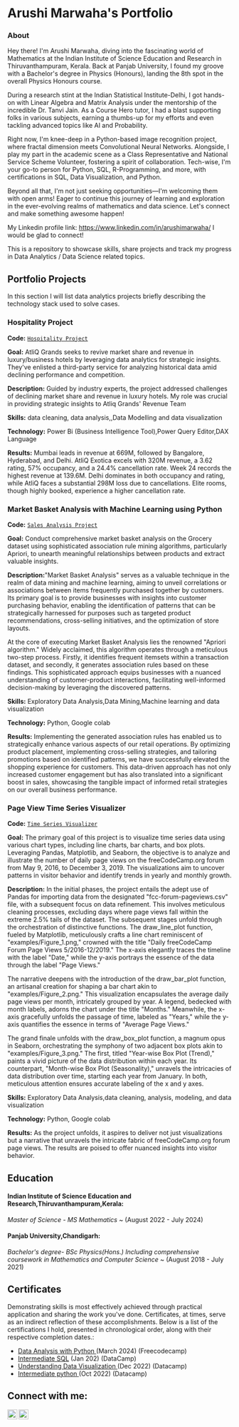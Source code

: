 # Arushi Marwaha's Portfolio
### About
Hey there! I'm Arushi Marwaha, diving into the fascinating world of Mathematics at the Indian Institute of Science Education and Research in Thiruvanthampuram, Kerala. Back at Panjab University, I found my groove with a Bachelor's degree in Physics (Honours), landing the 8th spot in the overall Physics Honours course.

During a research stint at the Indian Statistical Institute-Delhi, I got hands-on with Linear Algebra and Matrix Analysis under the mentorship of the incredible Dr. Tanvi Jain. As a Course Hero tutor, I had a blast supporting folks in various subjects, earning a thumbs-up for my efforts and even tackling advanced topics like AI and Probability.

Right now, I'm knee-deep in a Python-based image recognition project, where fractal dimension meets Convolutional Neural Networks. Alongside, I play my part in the academic scene as a Class Representative and National Service Scheme Volunteer, fostering a spirit of collaboration. Tech-wise, I'm your go-to person for Python, SQL, R-Programming, and more, with certifications in SQL, Data Visualization, and Python.

Beyond all that, I'm not just seeking opportunities—I'm welcoming them with open arms! Eager to continue this journey of learning and exploration in the ever-evolving realms of mathematics and data science. Let's connect and make something awesome happen!

My Linkedin profile link: https://www.linkedin.com/in/arushimarwaha/ 
I would be glad to connect!

This is a repository to showcase skills, share projects and track my progress in Data Analytics / Data Science related topics.


  
## Portfolio Projects
In this section I will list data analytics projects briefly describing the technology stack used to solve cases.

### Hospitality Project
**Code:** [`Hospitality Project`](https://github.com/ArushiMarwaha/Hospitality_Project_PowerBi)

**Goal:** AtliQ Grands seeks to revive market share and revenue in luxury/business hotels by leveraging data analytics for strategic insights. They've enlisted a third-party service for analyzing historical data amid declining performance and competition.

**Description:** Guided by industry experts, the project addressed challenges of declining market share and revenue in luxury hotels. My role was crucial in providing strategic insights to Atliq Grands' Revenue Team

**Skills:** data cleaning, data analysis,,Data Modelling and data visualization

**Technology:** Power Bi (Business Intelligence Tool),Power Query Editor,DAX Language

**Results:** Mumbai leads in revenue at 669M, followed by Bangalore, Hyderabad, and Delhi. AtliQ Exotica excels with 320M revenue, a 3.62 rating, 57% occupancy, and a 24.4% cancellation rate. Week 24 records the highest revenue at 139.6M. Delhi dominates in both occupancy and rating, while AtliQ faces a substantial 298M loss due to cancellations. Elite rooms, though highly booked, experience a higher cancellation rate.

### Market Basket Analysis with Machine Learning using Python
**Code:** [`Sales Analysis Project`](https://github.com/ArushiMarwaha/Market_Basket_Analysis_in_Python/tree/main)

**Goal:** Conduct comprehensive market basket analysis on the Grocery dataset using sophisticated association rule mining algorithms, particularly Apriori, to unearth meaningful relationships between products and extract valuable insights.

**Description:**"Market Basket Analysis" serves as a valuable technique in the realm of data mining and machine learning, aiming to unveil correlations or associations between items frequently purchased together by customers. Its primary goal is to provide businesses with insights into customer purchasing behavior, enabling the identification of patterns that can be strategically harnessed for purposes such as targeted product recommendations, cross-selling initiatives, and the optimization of store layouts.

At the core of executing Market Basket Analysis lies the renowned "Apriori algorithm." Widely acclaimed, this algorithm operates through a meticulous two-step process. Firstly, it identifies frequent itemsets within a transaction dataset, and secondly, it generates association rules based on these findings. This sophisticated approach equips businesses with a nuanced understanding of customer-product interactions, facilitating well-informed decision-making by leveraging the discovered patterns.

**Skills:** Exploratory Data Analysis,Data Mining,Machine learning and data visualization

**Technology:** Python, Google colab

**Results:** Implementing the generated association rules has enabled us to strategically enhance various aspects of our retail operations. By optimizing product placement, implementing cross-selling strategies, and tailoring promotions based on identified patterns, we have successfully elevated the shopping experience for customers. This data-driven approach has not only increased customer engagement but has also translated into a significant boost in sales, showcasing the tangible impact of informed retail strategies on our overall business performance.

### Page View Time Series Visualizer
**Code:** [`Time Series Visualizer`](https://github.com/ArushiMarwaha/Time-Series-Visualizer)

**Goal:** The primary goal of this project is to visualize time series data using various chart types, including line charts, bar charts, and box plots. Leveraging Pandas, Matplotlib, and Seaborn, the objective is to analyze and illustrate the number of daily page views on the freeCodeCamp.org forum from May 9, 2016, to December 3, 2019. The visualizations aim to uncover patterns in visitor behavior and identify trends in yearly and monthly growth.

**Description:** In the initial phases, the project entails the adept use of Pandas for importing data from the designated "fcc-forum-pageviews.csv" file, with a subsequent focus on data refinement. This involves meticulous cleaning processes, excluding days where page views fall within the extreme 2.5% tails of the dataset. The subsequent stages unfold through the orchestration of distinctive functions. The draw_line_plot function, fueled by Matplotlib, meticulously crafts a line chart reminiscent of "examples/Figure_1.png," crowned with the title "Daily freeCodeCamp Forum Page Views 5/2016-12/2019." The x-axis elegantly traces the timeline with the label "Date," while the y-axis portrays the essence of the data through the label "Page Views."

The narrative deepens with the introduction of the draw_bar_plot function, an artisanal creation for shaping a bar chart akin to "examples/Figure_2.png." This visualization encapsulates the average daily page views per month, intricately grouped by year. A legend, bedecked with month labels, adorns the chart under the title "Months." Meanwhile, the x-axis gracefully unfolds the passage of time, labeled as "Years," while the y-axis quantifies the essence in terms of "Average Page Views."

The grand finale unfolds with the draw_box_plot function, a magnum opus in Seaborn, orchestrating the symphony of two adjacent box plots akin to "examples/Figure_3.png." The first, titled "Year-wise Box Plot (Trend)," paints a vivid picture of the data distribution within each year. Its counterpart, "Month-wise Box Plot (Seasonality)," unravels the intricacies of data distribution over time, starting each year from January. In both, meticulous attention ensures accurate labeling of the x and y axes.

**Skills:** Exploratory Data Analysis,data cleaning, analysis, modeling, and data visualization

**Technology:** Python, Google colab

**Results:** As the project unfolds, it aspires to deliver not just visualizations but a narrative that unravels the intricate fabric of freeCodeCamp.org forum page views. The results are poised to offer nuanced insights into visitor behavior.

## Education
#### Indian Institute of Science Education and Research,Thiruvanthampuram,Kerala: 
<i>Master of Science - MS Mathematics</i> ~
(August 2022 - July 2024)

#### Panjab University,Chandigarh:
<i>Bachelor's degree- BSc Physics(Hons.) Including comprehensive coursework in Mathematics and Computer Science</i> ~
(August 2018 - July 2021)

## Certificates

Demonstrating skills is most effectively achieved through practical application and sharing the work you've done. Certificates, at times, serve as an indirect reflection of these accomplishments. Below is a list of the certifications I hold, presented in chronological order, along with their respective completion dates.:
- [Data Analysis with Python ](https://freecodecamp.org/certification/arushimarwaha/data-analysis-with-python-v7) (March 2024) (Freecodecamp)
- [Intermediate SQL](https://www.coursera.org/account/accomplishments/verify/62LME4DV8CUV) (Jan 202) (DataCamp)
- [Understanding Data Visualization ](https://www.datacamp.com/statement-of-accomplishment/course/37739c9fe2bc7c1831dbf777e654bf4ffba101a5?share=true) (Dec 2022) (Datacamp)
- [Intermediate python ](https://www.datacamp.com/statement-of-accomplishment/course/bb2735995275bc88b8128af49184548e7351bab7?share=true) (Oct 2022) (Datacamp)

<h2> Connect with me:</h2>

[<img align="left" alt="JoshMadakor | LinkedIn" width="22px" src="https://cdn.jsdelivr.net/npm/simple-icons@v3/icons/linkedin.svg" />][linkedin]
[<img align="left" alt="JoshMadakor | Gmail" width="22px" src="https://cdn.jsdelivr.net/npm/simple-icons@v3/icons/gmail.svg" />][Gmail]

[Gmail]: arushimarwaha03@gmail.com
[linkedin]: https://www.linkedin.com/in/arushimarwaha/
